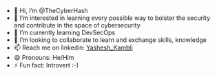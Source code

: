 - 👋 Hi, I’m @TheCyberHash
- 👀 I’m interested in learning every possible way to bolster the security and contribute in the space of cybersecurity
- 🌱 I’m currently learning DevSecOps
- 💞️ I’m looking to collaborate to learn and exchange skills, knowledge
- 📫 Reach me on linkedin: [Yashesh_Kambli](https://www.linkedin.com/in/yashesh-kambli)
- 😄 Pronouns: He/Him
- ⚡ Fun fact: Introvert :-)

<!---
TheCyberHash/TheCyberHash is a ✨ special ✨ repository because its `README.md` (this file) appears on your GitHub profile.
You can click the Preview link to take a look at your changes.
--->

